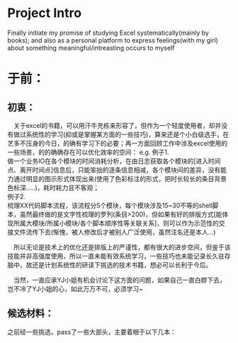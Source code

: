 # Project Intro
Finally initiate my promise of studying Excel systematically(mainly by books); and also as a personal platform to express feelings(with my girl) about something meaningful/intreasting occurs to myself 

# 于前：   

## 初衷： 
&ensp;&ensp;关于excel的书籍，可以用汗牛充栋来形容了，但作为一个轻度使用者，却并没有做过系统性的学习(抑或是掌握某方面的一些技巧)，算来还是个小白级选手，在艺多不压身的今日，的确有学习下的必要；再一方面回顾工作中涉及excel使用的一些场景，的的确确存在可以优化效率的空间： 
e.g. 
例子1.  
做一个业务IO在各个模块的时间消耗分析，在由日志获取各个模块的[进入时间点、离开时间点]信息后，只能笨拙的逐条信息相减，各个模块间的差异，没有能力通过明显的图示形式体现出来(使用了色彩标注的形式，把时长较长的条目背景色标深.....)，耗时耗力且不客观；        
例子2.  
梳理XX代码脚本流程，该流程分5个模块，每个模块涉及15~30不等的shell脚本，虽然最终做的是文字性梳理的罗列(条目>200)，但如果有好的排版方式[能体现所属大模块/所属小模块/各个脚本顺序性等关联关系]，则可以作为示范性的交接文件流传下去(惭愧，被人修改后才被别人广泛使用，虽然注名还是本人...)    

&ensp;&ensp;所以无论是技术上的优化还是排版上的严谨性，都有很大的进步空间，但鉴于该技能并非高强度使用，所以一直未能有效系统学习，一些技巧也未能记录长久驻存脑中，故还是计划系统性的研读下挑选的技术书籍，想必可以长利于今后。  
  
&ensp;&ensp;当然，一直应承YJ小姐有机会讨论下这方面的问题，如果自己一直白脖下去，岂不冷了YJ小姐的心，如此万万不可，必须学习~   

## 候选材料：  
之前经一些挑选，pass了一些大部头，主要着眼于以下几本：  
 
